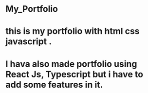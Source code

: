 # My_Portfolio
# this is my portfolio with html css javascript .
# I hava also made portfolio using React Js, Typescript but i have to add some features in it.
